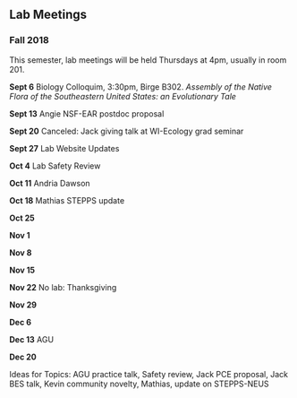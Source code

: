 ## Lab Meetings
### Fall 2018
This semester, lab meetings will be held Thursdays at 4pm, usually in room 201.

**Sept 6** Biology Colloquim, 3:30pm, Birge B302.  *Assembly of the Native Flora of the Southeastern United States: an Evolutionary Tale*

**Sept 13** Angie NSF-EAR postdoc proposal

**Sept 20** Canceled: Jack giving talk at WI-Ecology grad seminar

**Sept 27** Lab Website Updates

**Oct 4** Lab Safety Review

**Oct 11** Andria Dawson

**Oct 18** Mathias STEPPS update

**Oct 25**

**Nov 1**

**Nov 8**

**Nov 15**

**Nov 22** No lab: Thanksgiving

**Nov 29**

**Dec 6**

**Dec 13** AGU

**Dec 20**

Ideas for Topics:
AGU practice talk, Safety review, Jack PCE proposal, Jack BES talk, Kevin community novelty, Mathias, update on STEPPS-NEUS
